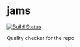 # jams
[![Build Status](https://travis-ci.org/saromanov/jams.svg?branch=master)](https://travis-ci.org/saromanov/jams)

Quality checker for the repo